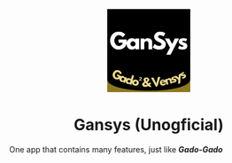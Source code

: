 <div align="center">
  <img src="GanSys.png" height="150"/>
  <h1>Gansys (Unogficial)</h1>
</div>

One app that contains many features, just like _**Gado-Gado**_